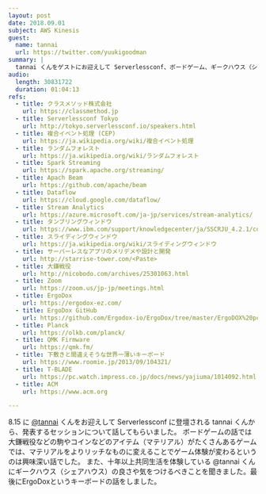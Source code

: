 ```yaml
---
layout: post
date: 2018.09.01
subject: AWS Kinesis
guest:
  name: tannai 
  url: https://twitter.com/yuukigoodman
summary: |
  tannai くんをゲストにお迎えして Serverlessconf、ボードゲーム、ギークハウス（シェアハウス）、ErgoDox (キーボード) について話しました
audio:
  length: 30831722
  duration: 01:04:13
refs:
  - title: クラスメソッド株式会社
    url: https://classmethod.jp
  - title: Serverlessconf Tokyo
    url: http://tokyo.serverlessconf.io/speakers.html
  - title: 複合イベント処理 (CEP)
    url: https://ja.wikipedia.org/wiki/複合イベント処理
  - title: ランダムフォレスト
    url: https://ja.wikipedia.org/wiki/ランダムフォレスト
  - title: Spark Streaming
    url: https://spark.apache.org/streaming/
  - title: Apach Beam
    url: https://github.com/apache/beam
  - title: Dataflow
    url: https://cloud.google.com/dataflow/
  - title: Stream Analytics
    url: https://azure.microsoft.com/ja-jp/services/stream-analytics/
  - title: タンブリングウィンドウ
    url: https://www.ibm.com/support/knowledgecenter/ja/SSCRJU_4.2.1/com.ibm.streams.ref.doc/doc/tumblingwindows.html
  - title: スライディングウィンドウ
    url: https://ja.wikipedia.org/wiki/スライディングウィンドウ
  - title: サーバーレスなアプリのメリデメや設計と開発
    url: http://starrise-tower.com/<Paste>
  - title: 大鎌戦役
    url: http://nicobodo.com/archives/25301063.html
  - title: Zoom
    url: https://zoom.us/jp-jp/meetings.html
  - title: ErgoDox
    url: https://ergodox-ez.com/
  - title: ErgoDox GitHub
    url: https://github.com/Ergodox-io/ErgoDox/tree/master/ErgoDOX%20pcb
  - title: Planck
    url: https://olkb.com/planck/
  - title: QMK Firmware
    url: https://qmk.fm/
  - title: 下敷きと間違えそうな世界一薄いキーボード
    url: https://www.roomie.jp/2013/09/104321/
  - title: T-BLADE
    url: https://pc.watch.impress.co.jp/docs/news/yajiuma/1014092.html
  - title: ACM
    url: https://www.acm.org

---
```


8.15 に [@tannai](https://twitter.com/yuukigoodman) くんをお迎えして Serverlessconf に登壇される tannai くんから、発表するセッションについて話してもらいました。
ボードゲームの話では大鎌戦役などの駒やコインなどのアイテム（マテリアル）がたくさんあるゲームでは、マテリアルをよりリッチなものに変えることでゲーム体験が変わるというのは興味深い話でした。
また、十年以上共同生活を体験している @tannai くんにギークハウス（シェアハウス）の良さや気をつけるべきことを聞きました。最後にErgoDoxというキーボードの話をしました。
